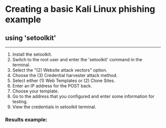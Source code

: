 # Creating a basic Kali Linux phishing example

## using 'setoolkit' 

---

1. Install the setoolkit.
2. Switch to the root user and enter the 'setoolkit' command in the terminal.
3. Select the "(2) Website attack vectors" option.
4. Choose the (3) Credential harvester attack method.
5. Select either (1) Web Templates or (2) Clone Sites.
6. Enter an IP address for the POST back.
7. Choose your template.
8. Go to the address that you configured and enter some information for testing.
9. View the credentials in setoolkit terminal.

### Results example:


